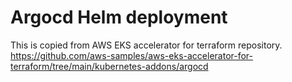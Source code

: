 # Argocd Helm deployment

This is copied from AWS EKS accelerator for terraform repository.
https://github.com/aws-samples/aws-eks-accelerator-for-terraform/tree/main/kubernetes-addons/argocd
